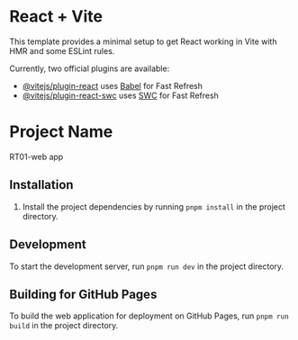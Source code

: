 # React + Vite

This template provides a minimal setup to get React working in Vite with HMR and some ESLint rules.

Currently, two official plugins are available:

- [@vitejs/plugin-react](https://github.com/vitejs/vite-plugin-react/blob/main/packages/plugin-react/README.md) uses [Babel](https://babeljs.io/) for Fast Refresh
- [@vitejs/plugin-react-swc](https://github.com/vitejs/vite-plugin-react-swc) uses [SWC](https://swc.rs/) for Fast Refresh

# Project Name

RT01-web app

## Installation

1. Install the project dependencies by running `pnpm install` in the project directory.

## Development

To start the development server, run `pnpm run dev` in the project directory.

## Building for GitHub Pages

To build the web application for deployment on GitHub Pages, run `pnpm run build` in the project directory.
